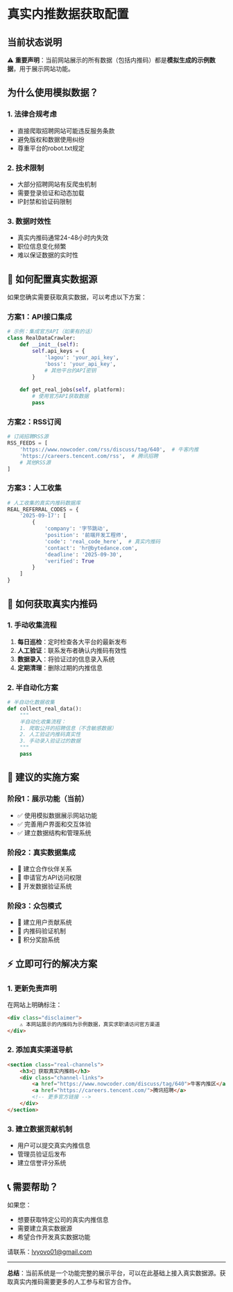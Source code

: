 # 真实内推数据获取配置

## 当前状态说明

⚠️ **重要声明**：当前网站展示的所有数据（包括内推码）都是**模拟生成的示例数据**，用于展示网站功能。

## 为什么使用模拟数据？

### 1. 法律合规考虑
- 直接爬取招聘网站可能违反服务条款
- 避免版权和数据使用纠纷
- 尊重平台的robot.txt规定

### 2. 技术限制
- 大部分招聘网站有反爬虫机制
- 需要登录验证和动态加载
- IP封禁和验证码限制

### 3. 数据时效性
- 真实内推码通常24-48小时内失效
- 职位信息变化频繁
- 难以保证数据的实时性

## 🔧 如何配置真实数据源

如果您确实需要获取真实数据，可以考虑以下方案：

### 方案1：API接口集成
```python
# 示例：集成官方API（如果有的话）
class RealDataCrawler:
    def __init__(self):
        self.api_keys = {
            'lagou': 'your_api_key',
            'boss': 'your_api_key',
            # 其他平台的API密钥
        }
    
    def get_real_jobs(self, platform):
        # 使用官方API获取数据
        pass
```

### 方案2：RSS订阅
```python
# 订阅招聘RSS源
RSS_FEEDS = [
    'https://www.nowcoder.com/rss/discuss/tag/640',  # 牛客内推
    'https://careers.tencent.com/rss',  # 腾讯招聘
    # 其他RSS源
]
```

### 方案3：人工收集
```python
# 人工收集的真实内推码数据库
REAL_REFERRAL_CODES = {
    '2025-09-17': [
        {
            'company': '字节跳动',
            'position': '前端开发工程师',
            'code': 'real_code_here',  # 真实内推码
            'contact': 'hr@bytedance.com',
            'deadline': '2025-09-30',
            'verified': True
        }
    ]
}
```

## 📝 如何获取真实内推码

### 1. 手动收集流程
1. **每日巡检**：定时检查各大平台的最新发布
2. **人工验证**：联系发布者确认内推码有效性
3. **数据录入**：将验证过的信息录入系统
4. **定期清理**：删除过期的内推信息

### 2. 半自动化方案
```python
# 半自动化数据收集
def collect_real_data():
    """
    半自动化收集流程：
    1. 爬取公开的招聘信息（不含敏感数据）
    2. 人工验证内推码真实性
    3. 手动录入验证过的数据
    """
    pass
```

## 🎯 建议的实施方案

### 阶段1：展示功能（当前）
- ✅ 使用模拟数据展示网站功能
- ✅ 完善用户界面和交互体验
- ✅ 建立数据结构和管理系统

### 阶段2：真实数据集成
- 🔄 建立合作伙伴关系
- 🔄 申请官方API访问权限
- 🔄 开发数据验证系统

### 阶段3：众包模式
- 📅 建立用户贡献系统
- 📅 内推码验证机制
- 📅 积分奖励系统

## ⚡ 立即可行的解决方案

### 1. 更新免责声明
在网站上明确标注：
```html
<div class="disclaimer">
    ⚠️ 本网站展示的内推码为示例数据，真实求职请访问官方渠道
</div>
```

### 2. 添加真实渠道导航
```html
<section class="real-channels">
    <h3>🎯 获取真实内推码</h3>
    <div class="channel-links">
        <a href="https://www.nowcoder.com/discuss/tag/640">牛客内推区</a>
        <a href="https://careers.tencent.com/">腾讯招聘</a>
        <!-- 更多官方链接 -->
    </div>
</section>
```

### 3. 建立数据贡献机制
- 用户可以提交真实内推信息
- 管理员验证后发布
- 建立信誉评分系统

## 📞 需要帮助？

如果您：
- 想要获取特定公司的真实内推信息
- 需要建立真实数据源
- 希望合作开发真实数据功能

请联系：lvyovo01@gmail.com

---

**总结**：当前系统是一个功能完整的展示平台，可以在此基础上接入真实数据源。获取真实内推码需要更多的人工参与和官方合作。
